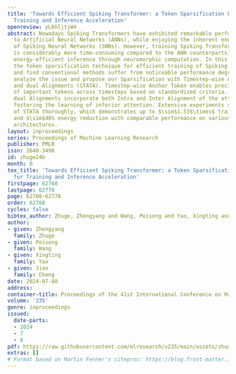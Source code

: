 ```yaml
---
title: 'Towards Efficient Spiking Transformer: a Token Sparsification Framework for
  Training and Inference Acceleration'
openreview: yL6hljtjW4
abstract: Nowadays Spiking Transformers have exhibited remarkable performance close
  to Artificial Neural Networks (ANNs), while enjoying the inherent energy-efficiency
  of Spiking Neural Networks (SNNs). However, training Spiking Transformers on GPUs
  is considerably more time-consuming compared to the ANN counterparts, despite the
  energy-efficient inference through neuromorphic computation. In this paper, we investigate
  the token sparsification technique for efficient training of Spiking Transformer
  and find conventional methods suffer from noticeable performance degradation. We
  analyze the issue and propose our Sparsification with Timestep-wise Anchor Token
  and dual Alignments (STATA). Timestep-wise Anchor Token enables precise identification
  of important tokens across timesteps based on standardized criteria. Additionally,
  dual Alignments incorporate both Intra and Inter Alignment of the attention maps,
  fostering the learning of inferior attention. Extensive experiments show the effectiveness
  of STATA thoroughly, which demonstrates up to $\sim$1.53$\times$ training speedup
  and $\sim$48% energy reduction with comparable performance on various datasets and
  architectures.
layout: inproceedings
series: Proceedings of Machine Learning Research
publisher: PMLR
issn: 2640-3498
id: zhuge24b
month: 0
tex_title: 'Towards Efficient Spiking Transformer: a Token Sparsification Framework
  for Training and Inference Acceleration'
firstpage: 62768
lastpage: 62778
page: 62768-62778
order: 62768
cycles: false
bibtex_author: Zhuge, Zhengyang and Wang, Peisong and Yao, Xingting and Cheng, Jian
author:
- given: Zhengyang
  family: Zhuge
- given: Peisong
  family: Wang
- given: Xingting
  family: Yao
- given: Jian
  family: Cheng
date: 2024-07-08
address:
container-title: Proceedings of the 41st International Conference on Machine Learning
volume: '235'
genre: inproceedings
issued:
  date-parts:
  - 2024
  - 7
  - 8
pdf: https://raw.githubusercontent.com/mlresearch/v235/main/assets/zhuge24b/zhuge24b.pdf
extras: []
# Format based on Martin Fenner's citeproc: https://blog.front-matter.io/posts/citeproc-yaml-for-bibliographies/
---
```

